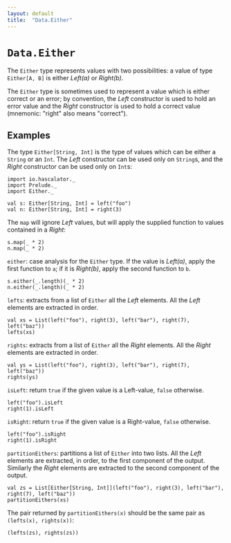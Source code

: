 ```yaml
---
layout: default
title:  "Data.Either"
---
```


# `Data.Either`

The `Either` type represents values with two possibilities: a value of type `Either[A, B]` is either _Left(a)_ or _Right(b)_.

The `Either` type is sometimes used to represent a value which is either correct or an error; by convention, the _Left_ constructor is used to hold an error value and the _Right_ constructor is used to hold a correct value (mnemonic: "right" also means "correct").

## Examples

The type `Either[String, Int]` is the type of values which can be either a `String` or an `Int`. The _Left_ constructor can be used only on `String`s, and the _Right_ constructor can be used only on `Int`s:

```tut:silent
import io.hascalator._
import Prelude._
import Either._
```

```tut
val s: Either[String, Int] = left("foo")
val n: Either[String, Int] = right(3)
```

The `map` will ignore _Left_ values, but will apply the supplied function to values contained in a _Right_:

```tut
s.map(_ * 2)
n.map(_ * 2)
```

`either`: case analysis for the `Either` type. If the value is _Left(a)_, apply the first function to `a`; if it is _Right(b)_, apply the second function to `b`.

```tut
s.either(_.length)(_ * 2)
n.either(_.length)(_ * 2)
```

`lefts`: extracts from a list of `Either` all the _Left_ elements. All the _Left_ elements are extracted in order.

```tut
val xs = List(left("foo"), right(3), left("bar"), right(7), left("baz"))
lefts(xs)
```

`rights`: extracts from a list of `Either` all the _Right_ elements. All the _Right_ elements are extracted in order.

```tut
val ys = List(left("foo"), right(3), left("bar"), right(7), left("baz"))
rights(ys)
```

`isLeft`: return `true` if the given value is a Left-value, `false` otherwise.

```tut
left("foo").isLeft
right(1).isLeft
```

`isRight`: return `true` if the given value is a Right-value, `false` otherwise.

```tut
left("foo").isRight
right(1).isRight
```

`partitionEithers`: partitions a list of `Either` into two lists. All the _Left_ elements are extracted, in order, to the first component of the output. Similarly the _Right_ elements are extracted to the second component of the output.

```tut
val zs = List[Either[String, Int]](left("foo"), right(3), left("bar"), right(7), left("baz"))
partitionEithers(xs)
```

The pair returned by `partitionEithers(x)` should be the same pair as `(lefts(x), rights(x))`:

```tut
(lefts(zs), rights(zs))
```
